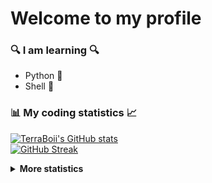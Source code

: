 # Welcome to my profile

### 🔍 I am learning 🔍
+ Python 🐍
+ Shell 🐚

### 📊 My coding statistics 📈

<div align="left">

[![TerraBoii's GitHub stats](https://github-readme-stats.vercel.app/api?username=TerraBoii&include_all_commits=true&hide_border=true)](https://github.com/TerraBoii)
<br>
[![GitHub Streak](http://github-readme-streak-stats.herokuapp.com?user=TerraBoii&hide_border=true&date_format=M%20j%5B%2C%20Y%5D)](https://github.com/TerraBoii)
  
<div>




<details>
<summary><strong>More statistics</strong></summary>
  
<div align="left">
  
  [![TerraBoii's wakatime stats](https://github-readme-stats.vercel.app/api/wakatime?username=TerraBoii&hide_border=true&custom_title=Time%20Spent%20Coding%20With)](https://wakatime.com/@TerraBoii)
  <br>
  [![Top Langs on GitHub](https://github-readme-stats.vercel.app/api/top-langs/?username=TerraBoii&layout=compact&hide_border=true)](https://github.com/TerraBoii?tab=repositories)
  <br>
  [![Recent activity](https://metrics.lecoq.io/TerraBoii?template=classic&base.header=0&base.activity=0&base.community=0&base.repositories=0&base.metadata=0&activity=1&activity.limit=5&activity.load=300&activity.days=14&activity.visibility=all)](https://github.com/TerraBoii)
  <br>
  [![TerraBoii's Activity Graph](https://activity-graph.herokuapp.com/graph?username=TerraBoii&custom_title=TerraBoii's%20Monthly%20Contribution%20Graph&hide_border=true&bg_color=ffffff&line=4366b9&point=434D58&color=000000)](https://github.com/TerraBoii)
  
<div>

</details>
